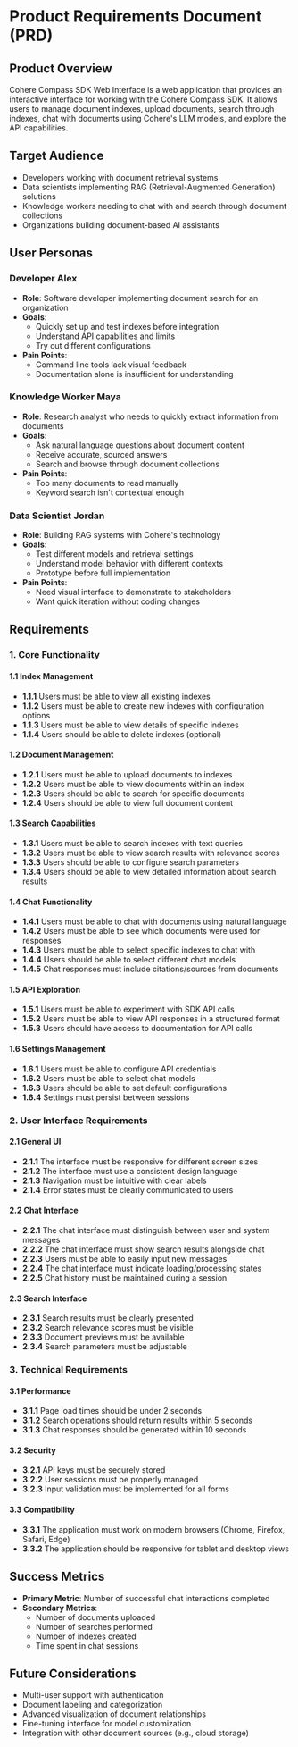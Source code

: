# Product Requirements Document (PRD)

## Product Overview
Cohere Compass SDK Web Interface is a web application that provides an interactive interface for working with the Cohere Compass SDK. It allows users to manage document indexes, upload documents, search through indexes, chat with documents using Cohere's LLM models, and explore the API capabilities.

## Target Audience
- Developers working with document retrieval systems
- Data scientists implementing RAG (Retrieval-Augmented Generation) solutions
- Knowledge workers needing to chat with and search through document collections
- Organizations building document-based AI assistants

## User Personas

### Developer Alex
- **Role**: Software developer implementing document search for an organization
- **Goals**: 
  - Quickly set up and test indexes before integration
  - Understand API capabilities and limits
  - Try out different configurations
- **Pain Points**: 
  - Command line tools lack visual feedback
  - Documentation alone is insufficient for understanding

### Knowledge Worker Maya
- **Role**: Research analyst who needs to quickly extract information from documents
- **Goals**:
  - Ask natural language questions about document content
  - Receive accurate, sourced answers
  - Search and browse through document collections
- **Pain Points**:
  - Too many documents to read manually
  - Keyword search isn't contextual enough

### Data Scientist Jordan
- **Role**: Building RAG systems with Cohere's technology
- **Goals**:
  - Test different models and retrieval settings
  - Understand model behavior with different contexts
  - Prototype before full implementation
- **Pain Points**:
  - Need visual interface to demonstrate to stakeholders
  - Want quick iteration without coding changes

## Requirements

### 1. Core Functionality

#### 1.1 Index Management
- **1.1.1** Users must be able to view all existing indexes
- **1.1.2** Users must be able to create new indexes with configuration options
- **1.1.3** Users must be able to view details of specific indexes
- **1.1.4** Users should be able to delete indexes (optional)

#### 1.2 Document Management
- **1.2.1** Users must be able to upload documents to indexes
- **1.2.2** Users must be able to view documents within an index
- **1.2.3** Users should be able to search for specific documents
- **1.2.4** Users should be able to view full document content

#### 1.3 Search Capabilities
- **1.3.1** Users must be able to search indexes with text queries
- **1.3.2** Users must be able to view search results with relevance scores
- **1.3.3** Users should be able to configure search parameters
- **1.3.4** Users should be able to view detailed information about search results

#### 1.4 Chat Functionality
- **1.4.1** Users must be able to chat with documents using natural language
- **1.4.2** Users must be able to see which documents were used for responses
- **1.4.3** Users must be able to select specific indexes to chat with
- **1.4.4** Users should be able to select different chat models
- **1.4.5** Chat responses must include citations/sources from documents

#### 1.5 API Exploration
- **1.5.1** Users must be able to experiment with SDK API calls
- **1.5.2** Users must be able to view API responses in a structured format
- **1.5.3** Users should have access to documentation for API calls

#### 1.6 Settings Management
- **1.6.1** Users must be able to configure API credentials
- **1.6.2** Users must be able to select chat models
- **1.6.3** Users should be able to set default configurations
- **1.6.4** Settings must persist between sessions

### 2. User Interface Requirements

#### 2.1 General UI
- **2.1.1** The interface must be responsive for different screen sizes
- **2.1.2** The interface must use a consistent design language
- **2.1.3** Navigation must be intuitive with clear labels
- **2.1.4** Error states must be clearly communicated to users

#### 2.2 Chat Interface
- **2.2.1** The chat interface must distinguish between user and system messages
- **2.2.2** The chat interface must show search results alongside chat
- **2.2.3** Users must be able to easily input new messages
- **2.2.4** The chat interface must indicate loading/processing states
- **2.2.5** Chat history must be maintained during a session

#### 2.3 Search Interface
- **2.3.1** Search results must be clearly presented
- **2.3.2** Search relevance scores must be visible
- **2.3.3** Document previews must be available
- **2.3.4** Search parameters must be adjustable

### 3. Technical Requirements

#### 3.1 Performance
- **3.1.1** Page load times should be under 2 seconds
- **3.1.2** Search operations should return results within 5 seconds
- **3.1.3** Chat responses should be generated within 10 seconds

#### 3.2 Security
- **3.2.1** API keys must be securely stored
- **3.2.2** User sessions must be properly managed
- **3.2.3** Input validation must be implemented for all forms

#### 3.3 Compatibility
- **3.3.1** The application must work on modern browsers (Chrome, Firefox, Safari, Edge)
- **3.3.2** The application should be responsive for tablet and desktop views

## Success Metrics
- **Primary Metric**: Number of successful chat interactions completed
- **Secondary Metrics**:
  - Number of documents uploaded
  - Number of searches performed
  - Number of indexes created
  - Time spent in chat sessions

## Future Considerations
- Multi-user support with authentication
- Document labeling and categorization
- Advanced visualization of document relationships
- Fine-tuning interface for model customization
- Integration with other document sources (e.g., cloud storage) 